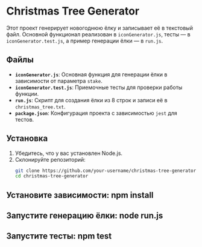 # Christmas Tree Generator

Этот проект генерирует новогоднюю ёлку и записывает её в текстовый файл. Основной функционал реализован в `iconGenerator.js`, тесты — в `iconGenerator.test.js`, а пример генерации ёлки — в `run.js`.

## Файлы
- **`iconGenerator.js`**: Основная функция для генерации ёлки в зависимости от параметра `stake`.
- **`iconGenerator.test.js`**: Приемочные тесты для проверки работы функции.
- **`run.js`**: Скрипт для создания ёлки из 8 строк и записи её в `christmas_tree.txt`.
- **`package.json`**: Конфигурация проекта с зависимостью `jest` для тестов.

## Установка
1. Убедитесь, что у вас установлен Node.js.
2. Склонируйте репозиторий:
   ```bash
   git clone https://github.com/your-username/christmas-tree-generator.git
   cd christmas-tree-generator
   
## Установите зависимости: npm install
## Запустите генерацию ёлки: node run.js
## Запустите тесты: npm test
